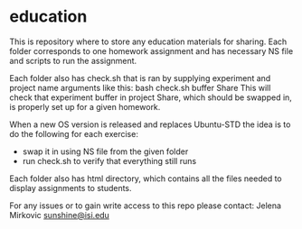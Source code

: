# education
This is repository where to store any education materials for sharing.
Each folder corresponds to one homework assignment and has necessary
NS file and scripts to run the assignment.

Each folder also has check.sh that is ran by supplying
experiment and project name arguments like this:
   bash check.sh buffer Share
This will check that experiment buffer in project Share,
which should be swapped in, is properly set up for a given homework.

When a new OS version is released and replaces Ubuntu-STD the idea is
to do the following for each exercise:
   - swap it in using NS file from the given folder
   - run check.sh to verify that everything still runs

Each folder also has html directory, which contains all the
files needed to display assignments to students.

For any issues or to gain write access to this repo please contact:
Jelena Mirkovic <sunshine@isi.edu>

